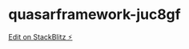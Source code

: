 # quasarframework-juc8gf

[Edit on StackBlitz ⚡️](https://stackblitz.com/edit/quasarframework-juc8gf)